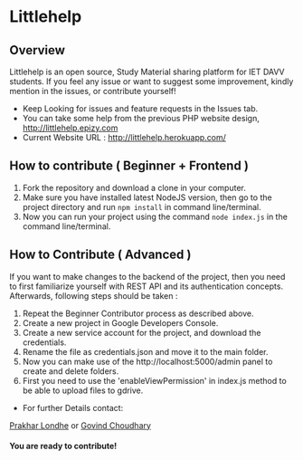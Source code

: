 # Littlehelp

## Overview

Littlehelp is an open source, Study Material sharing platform for IET DAVV students. If you feel any issue or want to suggest some improvement, kindly mention in the issues, or contribute yourself! 

- Keep Looking for issues and feature requests in the Issues tab.
- You can take some help from the previous PHP website design, http://littlehelp.epizy.com
- Current Website URL : http://littlehelp.herokuapp.com/

## How to contribute ( Beginner + Frontend )
1. Fork the repository and download a clone in your computer.
2. Make sure you have installed latest NodeJS version, then go to the project directory and run `npm install` in command line/terminal.
3. Now you can run your project using the command `node index.js` in the command line/terminal.

## How to Contribute ( Advanced )
If you want to make changes to the backend of the project, then you need to first familiarize yourself with REST API and its authentication concepts. Afterwards, following steps should be taken :
1. Repeat the Beginner Contributor process as described above.
2. Create a new project in Google Developers Console.
3. Create a new service account for the project, and download the credentials.
4. Rename the file as credentials.json and move it to the main folder.
5. Now you can make use of the http://localhost:5000/admin panel to create and delete folders.
6. First you need to use the 'enableViewPermission' in index.js method to be able to upload files to gdrive.

- For further Details contact:

[Prakhar Londhe](https://github.com/GMPrakhar) or [Govind Choudhary](https://github.com/gogillu)

#### You are ready to contribute!
